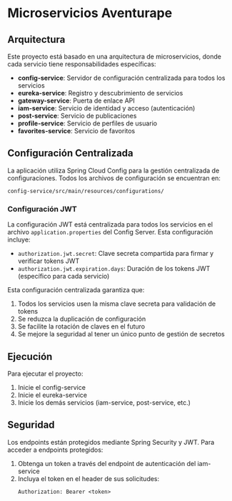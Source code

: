 # Microservicios Aventurape

## Arquitectura

Este proyecto está basado en una arquitectura de microservicios, donde cada servicio tiene responsabilidades específicas:

- **config-service**: Servidor de configuración centralizada para todos los servicios
- **eureka-service**: Registro y descubrimiento de servicios
- **gateway-service**: Puerta de enlace API
- **iam-service**: Servicio de identidad y acceso (autenticación)
- **post-service**: Servicio de publicaciones
- **profile-service**: Servicio de perfiles de usuario
- **favorites-service**: Servicio de favoritos

## Configuración Centralizada

La aplicación utiliza Spring Cloud Config para la gestión centralizada de configuraciones. Todos los archivos de configuración se encuentran en:

```
config-service/src/main/resources/configurations/
```

### Configuración JWT

La configuración JWT está centralizada para todos los servicios en el archivo `application.properties` del Config Server. Esta configuración incluye:

- `authorization.jwt.secret`: Clave secreta compartida para firmar y verificar tokens JWT
- `authorization.jwt.expiration.days`: Duración de los tokens JWT (específico para cada servicio)

Esta configuración centralizada garantiza que:
1. Todos los servicios usen la misma clave secreta para validación de tokens
2. Se reduzca la duplicación de configuración
3. Se facilite la rotación de claves en el futuro
4. Se mejore la seguridad al tener un único punto de gestión de secretos

## Ejecución

Para ejecutar el proyecto:

1. Inicie el config-service
2. Inicie el eureka-service
3. Inicie los demás servicios (iam-service, post-service, etc.)

## Seguridad

Los endpoints están protegidos mediante Spring Security y JWT. Para acceder a endpoints protegidos:

1. Obtenga un token a través del endpoint de autenticación del iam-service
2. Incluya el token en el header de sus solicitudes:
   ```
   Authorization: Bearer <token>
   ``` 
